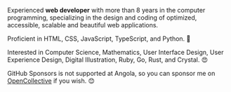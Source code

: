 Experienced **web developer** with more than 8 years in the computer programming, specializing in the design and coding of optimized, accessible, scalable and beautiful web applications.

Proficient in HTML, CSS, JavaScript, TypeScript, and Python. 🥰

Interested in Computer Science, Mathematics, User Interface Design, User Experience Design, Digital Illustration, Ruby, Go, Rust, and Crystal. 😍

GitHub Sponsors is not supported at Angola, so you can sponsor me on [OpenCollective](https://opencollective.com/nazarepiedady) if you wish. 😊
